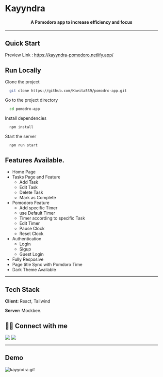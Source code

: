 # Kayyndra
<h4 align="center">A Pomodoro app to increase efficiency and focus</h4>

---

## Quick Start

Preview Link : https://kayyndra-pomodoro.netlify.app/

## Run Locally

Clone the project

```bash
  git clone https://github.com/Kavita539/pomodro-app.git
```

Go to the project directory

```bash
  cd pomodro-app
```

Install dependencies

```bash
  npm install
```

Start the server

```bash
  npm run start
```

## Features Available.

- Home Page 
- Tasks Page and Feature
  - Add Task
  - Edit Task
  - Delete Task
  - Mark as Complete
- Pomodoro Feature
  - Add specific Timer
  - use Default Timer
  - Timer according to specific Task
  - Edit Timer
  - Pause Clock
  - Reset Clock
- Authentication
  - Login
  - Sigup
  - Guest Login
- Fully Resposive
- Page title Sync with Pomdoro Time
- Dark Theme Available

---

## Tech Stack

**Client:** React, Tailwind

**Server:** Mockbee.

## 👨‍💻 Connect with me

<a href="https://twitter.com/KavitaP_03"><img src="https://img.shields.io/badge/Twitter-1DA1F2?style=for-the-badge&logo=twitter&logoColor=white"/></a>
<a href="https://www.linkedin.com/in/kavita-pathak03/"><img src="https://img.shields.io/badge/LinkedIn-0077B5?style=for-the-badge&logo=linkedin&logoColor=white"/></a>

---

## Demo

![kayyndra gif](./src/assets/kayyndra.gif.gif)


